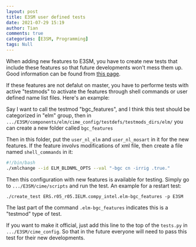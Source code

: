 ```yaml
---
layout: post
title: E3SM user defined tests
date: 2021-07-29 15:19
author: Tian
comments: true
categories: [E3SM, Programming]
tags: Null
---
```

When adding new features to E3SM, you have to create new tests that include these features so that future developments won't mess them up. Good information can be found from [this page](https://esmci.github.io/cime/versions/master/html/users_guide/testing.html#).

If these features are not defalut on master, you have to performe tests with active "testmods" to activate the features through shell commands or user defined name list files. Here's an example:

Say  I want to call the testmod "bgc_features", and I think this test should be categorized in "elm" group, then in `.../E3SM/components/elm/cime_config/testdefs/testmods_dirs/elm/` you can create a new folder called `bgc_features`

Then in this folder, put the `user_nl_elm` and `user_nl_mosart` in it for the new features. If the feature involvs modifications of xml file, then create a file named `shell_commands` in it:

```bash
#!/bin/bash
./xmlchange --id ELM_BLDNML_OPTS --val "-bgc cn -irrig .true."
```

Then this configuration with new features is available for testing. Simply go to  `.../E3SM/cime/scripts` and run the test. An example for a restart test:

`./create_test ERS.r05_r05.IELM.compy_intel.elm-bgc_features -p E3SM`

The last part of the command `.elm-bgc_features` indicates this is a "testmod" type of test.

If you want to make it official, just add this line to the top of the `tests.py` in `.../E3SM/cime_config`. So that in the future everyone will need to pass this test for their new developments.

